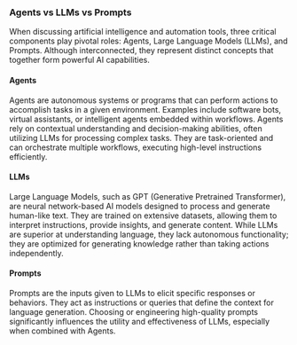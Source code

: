 ### Agents vs LLMs vs Prompts

When discussing artificial intelligence and automation tools, three critical components play pivotal roles: Agents, Large Language Models (LLMs), and Prompts. Although interconnected, they represent distinct concepts that together form powerful AI capabilities.

#### **Agents**
Agents are autonomous systems or programs that can perform actions to accomplish tasks in a given environment. Examples include software bots, virtual assistants, or intelligent agents embedded within workflows. Agents rely on contextual understanding and decision-making abilities, often utilizing LLMs for processing complex tasks. They are task-oriented and can orchestrate multiple workflows, executing high-level instructions efficiently.

#### **LLMs**
Large Language Models, such as GPT (Generative Pretrained Transformer), are neural network-based AI models designed to process and generate human-like text. They are trained on extensive datasets, allowing them to interpret instructions, provide insights, and generate content. While LLMs are superior at understanding language, they lack autonomous functionality; they are optimized for generating knowledge rather than taking actions independently.

#### **Prompts**
Prompts are the inputs given to LLMs to elicit specific responses or behaviors. They act as instructions or queries that define the context for language generation. Choosing or engineering high-quality prompts significantly influences the utility and effectiveness of LLMs, especially when combined with Agents.